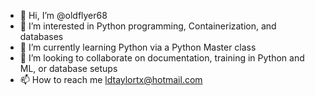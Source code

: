 - 👋 Hi, I’m @oldflyer68
- 👀 I’m interested in Python programming, Containerization, and databases
- 🌱 I’m currently learning Python via a Python Master class
- 💞️ I’m looking to collaborate on documentation, training in Python and ML, or database setups
- 📫 How to reach me ldtaylortx@hotmail.com

<!---
oldflyer68/oldflyer68 is a ✨ special ✨ repository because its `README.md` (this file) appears on your GitHub profile.
You can click the Preview link to take a look at your changes.
--->
